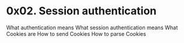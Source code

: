 # 0x02. Session authentication

What authentication means
What session authentication means
What Cookies are
How to send Cookies
How to parse Cookies
